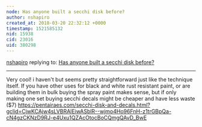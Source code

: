 ```yaml
---
node: Has anyone built a secchi disk before? 
author: nshapiro
created_at: 2018-03-20 22:32:12 +0000
timestamp: 1521585132
nid: 15938
cid: 23016
uid: 380298
---
```




[nshapiro](../profile/nshapiro) replying to: [Has anyone built a secchi disk before? ](../notes/stevie/03-13-2018/has-anyone-built-a-secchi-disk-before)

----
Very cool! i haven't but seems pretty straightforward just like the technique itself. If you have other uses for black and white rust resistant paint, or are building them in bulk buying the spray paint makes sense, but if only making one set buying secchi decals might be cheaper and have less waste ($7) https://pentairaes.com/secchi-disk-and-decals.html?gclid=CjwKCAjw4sLVBRAlEiwASblR--wjmo4Ho96FnH-z1trGBpQa-cN4gzCKNzD9RJ-e4Uxu1QZAcOtocBoCQmgQAvD_BwE